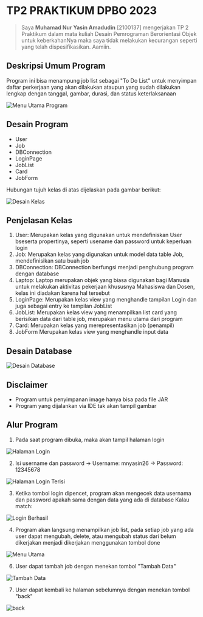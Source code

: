 # TP2 PRAKTIKUM DPBO 2023

> Saya **Muhamad Nur Yasin Amadudin** [2100137] mengerjakan
TP 2 Praktikum dalam
mata kuliah Desain Pemrograman Berorientasi Objek
untuk keberkahanNya maka saya tidak melakukan
kecurangan seperti yang telah dispesifikasikan. Aamiin.

## Deskripsi Umum Program
Program ini bisa menampung job list sebagai "To Do List" untuk menyimpan daftar perkerjaan yang akan dilakukan ataupun yang sudah dilakukan lengkap dengan tanggal, gambar, durasi, dan status keterlaksanaan

![Menu Utama Program](https://github.com/mnyasin26/TP2DPBO2023/blob/main/Screenshot/Cuplikan%20layar%202023-04-12%20185419.png)

## Desain Program
- User
- Job
- DBConnection
- LoginPage
- JobList
- Card
- JobForm

Hubungan tujuh kelas di atas dijelaskan pada gambar berikut:

![Desain Kelas](https://github.com/mnyasin26/TP2DPBO2023/blob/main/TP2DPBO2023_Design.png)

## Penjelasan Kelas
1. User:
Merupakan kelas yang digunakan untuk mendefiniskan User bseserta propertinya, seperti usename dan password untuk keperluan login
2. Job:
Merupakan kelas yang digunakan untuk model data table Job, mendefinisikan satu buah job
3. DBConnection:
DBConnection berfungsi menjadi penghubung program dengan database
4. Laptop:
Laptop merupakan objek yang biasa digunakan bagi Manusia untuk melakukan aktivitas pekerjaan khususnya Mahasiswa dan Dosen, kelas ini diadakan karena hal tersebut
5. LoginPage:
Merupakan kelas view yang menghandle tampilan Login dan juga sebagai entry ke tampilan JobList
6. JobList:
Merupakan kelas view yang menampilkan list card yang berisikan data dari table job, merupakan menu utama dari program
7. Card:
Merupakan kelas yang merepresentasikan job (penampil)
8. JobForm
Merupakan kelas view yang menghandle input data

## Desain Database
![Desain Database](https://github.com/mnyasin26/TP2DPBO2023/blob/main/Desain%20Database.png)

## Disclaimer
- Program untuk penyimpanan image hanya bisa pada file JAR
- Program yang dijalankan via IDE tak akan tampil gambar

## Alur Program
1. Pada saat program dibuka, maka akan tampil halaman login

![Halaman Login](https://github.com/mnyasin26/TP2DPBO2023/blob/main/Screenshot/Cuplikan%20layar%202023-04-12%20185356.png)

2. Isi username dan password
-> Username: mnyasin26
-> Password: 12345678

![Halaman Login Terisi](https://github.com/mnyasin26/TP2DPBO2023/blob/main/Screenshot/Cuplikan%20layar%202023-04-12%20185407.png)

3. Ketika tombol login dipencet, program akan mengecek data usernama dan password apakah sama dengan data yang ada di database
Kalau match:

![Login Berhasil](https://github.com/mnyasin26/TP2DPBO2023/blob/main/Screenshot/Cuplikan%20layar%202023-04-12%20185412.png)

4. Program akan langsung menampilkan job list, pada setiap job yang ada user dapat mengubah, delete, atau mengubah status dari belum dikerjakan menjadi dikerjakan menggunakan tombol done

![Menu Utama](https://github.com/mnyasin26/TP2DPBO2023/blob/main/Screenshot/Cuplikan%20layar%202023-04-12%20185419.png)

6. User dapat tambah job dengan menekan tombol "Tambah Data"

![Tambah Data](https://github.com/mnyasin26/TP2DPBO2023/blob/main/Screenshot/Cuplikan%20layar%202023-04-12%20185434.png)

7. User dapat kembali ke halaman sebelumnya dengan menekan tombol "back"

![back](https://github.com/mnyasin26/TP2DPBO2023/blob/main/Screenshot/Cuplikan%20layar%202023-04-12%20185534.png)

